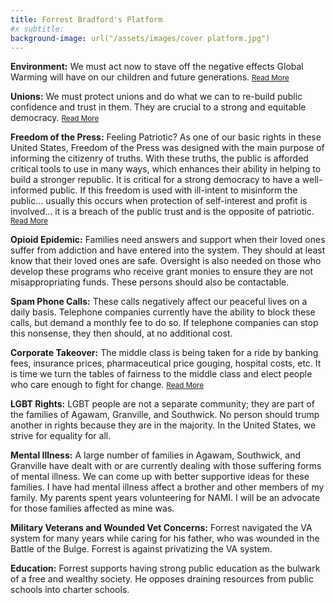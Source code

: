 ```yaml
---
title: Forrest Bradford's Platform
#x subtitle: 
background-image: url("/assets/images/cover platform.jpg")
---
```

<b>Environment:</b>  We must act now to stave off the negative effects Global Warming will have on our children and future generations.
 <a href="/environment.html"><small>Read More</small></a>

<b>Unions:</b>  We must protect unions and do what we can to re-build public confidence and trust in them. They are crucial to a strong and equitable democracy. <a href="/Unions.html"><small>Read More</small></a>

<b>Freedom of the Press:</b>   Feeling Patriotic?  As one of our basic rights in these United States, Freedom of the Press was designed with the main purpose of informing the citizenry of truths.  With these truths, the public is afforded critical tools to use in many ways, which enhances their ability in helping to build a stronger republic.  It is critical for a strong democracy to have a well-informed public.   If this freedom is used with ill-intent to misinform the public… usually this occurs when protection of self-interest and profit is involved… it is a breach of the public trust and is the opposite of patriotic. <a href="/pressfreedom.html"><small>Read More</small></a>

<b>Opioid Epidemic:</b>  Families need answers and support when their loved ones suffer from addiction and have entered into the system.  They should at least know that their loved ones are safe.  Oversight is also needed on those who develop these programs who receive grant monies to ensure they are not misappropriating funds.  These persons should also be contactable.

<b>Spam Phone Calls:</b>  These calls negatively affect our peaceful lives on a daily basis.  Telephone companies currently have the ability to block these calls, but demand a monthly fee to do so.  If telephone companies can stop this nonsense, they then should, at no additional cost.

<b>Corporate Takeover:</b>  The middle class is being taken for a ride by banking fees, insurance prices, pharmaceutical price gouging, hospital costs, etc.  It is time we turn the tables of fairness to the middle class and elect people who care enough to fight for change. <a href="/corporations.html"><small>Read More</small></a>

<b>LGBT Rights:</b> LGBT people are not a separate community; they are part of the families of Agawam, Granville, and Southwick. No person should trump another in rights because they are in the majority.  In the United States, we strive for equality for all.

<b>Mental Illness:</b> A large number of families in Agawam, Southwick, and Granville have dealt with or are currently dealing with those suffering forms of mental illness.  We can come up with better supportive ideas for these families.  I have had mental illness affect a brother and other members of my family.  My parents spent years volunteering for NAMI.   I will be an advocate for those families affected as mine was.

<b>Military Veterans and Wounded Vet Concerns:</b> Forrest navigated the VA system for many years while caring for his father, who was wounded in the Battle of the Bulge.  Forrest is against privatizing the VA system.

<b>Education:</b> Forrest supports having strong public education as the bulwark of a free and wealthy society.  He opposes draining resources from public schools into charter schools.

